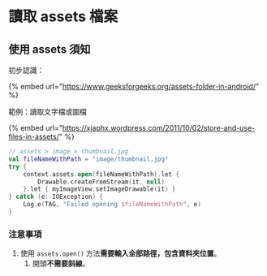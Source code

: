 # 讀取 assets 檔案

## 使用 assets 須知

初步認識：

{% embed url="https://www.geeksforgeeks.org/assets-folder-in-android/" %}

範例：讀取文字檔或圖檔

{% embed url="https://xjaphx.wordpress.com/2011/10/02/store-and-use-files-in-assets/" %}

```kotlin
// assets > image > thumbnail.jpg
val fileNameWithPath = "image/thumbnail.jpg"
try {
    context.assets.open(fileNameWithPath).let {
        Drawable.createFromStream(it, null)
    }.let { myImageView.setImageDrawable(it) }
} catch (e: IOException) {
    Log.e(TAG, "Failed opening $fileNameWithPath", e)
}
```

### 注意事項

1. 使用 `assets.open()` 方法**需要輸入全部路徑，包含資料夾位置**。
   1. 開頭**不需要斜線**。



